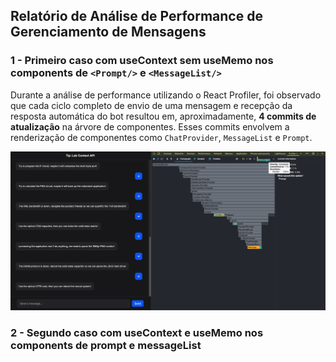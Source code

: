 ## Relatório de Análise de Performance de Gerenciamento de Mensagens

### 1 - Primeiro caso com useContext sem useMemo nos components de `<Prompt/>` e `<MessageList/>`

Durante a análise de performance utilizando o React Profiler, foi observado que cada ciclo completo de envio de uma mensagem e recepção da resposta automática do bot resultou em, aproximadamente, **4 commits de atualização** na árvore de componentes. Esses commits envolvem a renderização de componentes como `ChatProvider`, `MessageList` e `Prompt`.

![Performance Analysis - First Case](./assets/first_case.png)

### 2 - Segundo caso com useContext e useMemo nos components de prompt e messageList
